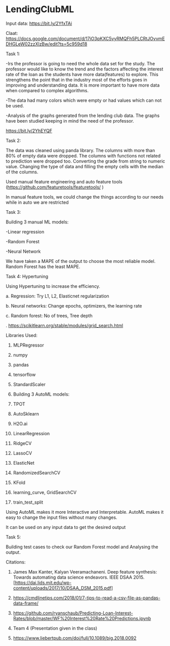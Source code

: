 # LendingClubML

Input data: https://bit.ly/2YfxTAi

Claat: https://docs.google.com/document/d/17iO3pKXC5vyRMQFh5PLCRtJOvvmEDHGLeW02zzXlzBw/edit?ts=5c959d18

Task 1:

-Irs the professor is going to need the whole data set for the study. The professor would like to know the trend and the factors affecting the interest rate of the loan as the students have more data(features) to explore. This strengthens the point that in the industry most of the efforts goes in improving and understanding data. It is more important to have more data when compared to complex algorithms.

-The data had many colors which were empty or had values which can not be used.

-Analysis of the graphs generated from the lending club data. The graphs have been studied keeping in mind the need of the professor.

https://bit.ly/2YhEYQF

 

Task 2:

The data was cleaned using panda library. The columns with more than 80% of empty data were dropped. The columns with functions not related to prediction were dropped too. Converting the grade from string to numeric value. Changing the type of data and filling the empty cells with the median of the columns.

Used manual feature engineering and auto feature tools (https://github.com/featuretools/featuretools/ )

In manual feature tools, we could change the things according to our needs while in auto we are restricted

 

 

Task 3:

Building 3 manual ML models:

-Linear regression

-Random Forest

-Neural Network

 

We have taken a MAPE of the output to choose the most reliable model. Random Forest has the least MAPE.

 

Task 4: Hypertuning

Using Hypertuning to increase the efficiency.

a. Regression: Try L1, L2, Elasticnet regularization

b. Neural networks: Change epochs, optimizers, the learning rate

c. Random forest: No of trees, Tree depth

. https://scikitlearn.org/stable/modules/grid_search.html

Libraries Used:

1. MLPRegressor

2. numpy

3. pandas

4. tensorflow

5. StandardScaler

6. Building 3 AutoML models:

7. TPOT

8. AutoSklearn

9. H2O.ai

10. LinearRegression

11. RidgeCV

12. LassoCV

13. ElasticNet

14. RandomizedSearchCV

15. KFold

16. learning_curve, GridSearchCV

17. train_test_split

 

Using AutoML makes it more Interactive and Interpretable. AutoML makes it easy to change the input files without many changes.

It can be used on any input data to get the desired output

 

Task 5:

Building test cases to check our Random Forest model and Analysing the output.

 

 

Citations:

1. James Max Kanter, Kalyan Veeramachaneni. Deep feature synthesis: Towards automating data science endeavors. IEEE DSAA 2015.     [https://dai.lids.mit.edu/wp-content/uploads/2017/10/DSAA_DSM_2015.pdf]

2. https://cmdlinetips.com/2018/01/7-tips-to-read-a-csv-file-as-pandas-data-frame/

3. https://github.com/ryanschaub/Predicting-Loan-Interest-Rates/blob/master/WF%20Interest%20Rate%20Predictions.ipynb

4. Team 4 (Presentation given in the class)

5. https://www.liebertpub.com/doi/full/10.1089/big.2018.0092
